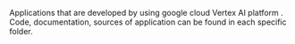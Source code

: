 Applications that are developed by using google cloud Vertex AI platform . Code, documentation, sources of application can be found in each specific folder.
